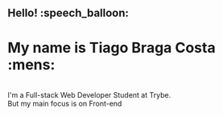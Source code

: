 <h2> Hello! :speech_balloon: </h2>
<h1> My name is Tiago Braga Costa :mens: </h1>

<br>

<span> 
  I'm a Full-stack Web Developer Student at Trybe.
  <br>
  But my main focus is on Front-end
</span>
